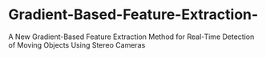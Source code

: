 # Gradient-Based-Feature-Extraction-
A New Gradient-Based Feature Extraction Method for Real-Time Detection of Moving Objects Using Stereo Cameras
